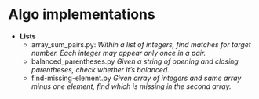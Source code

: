 # Algo implementations
- **Lists**
  * array_sum_pairs.py: 
    *Within a list of integers, find matches for target number. Each integer may appear only once in a pair.*
  * balanced_parentheses.py
    *Given a string of opening and closing parentheses, check whether it’s balanced.* 
  * find-missing-element.py
    *Given array of integers and same array minus one element, find which is missing in the second array.* 

